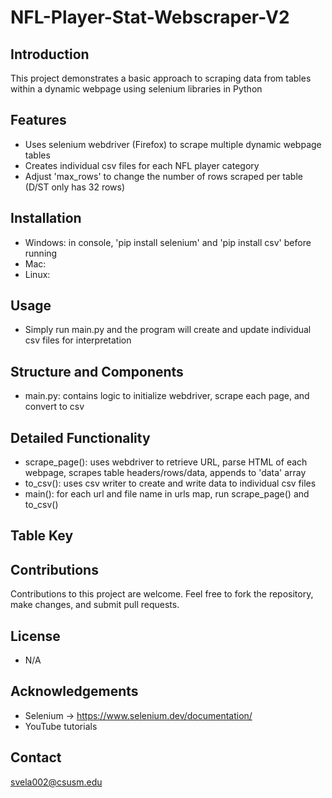 # NFL-Player-Stat-Webscraper-V2

## Introduction
This project demonstrates a basic approach to scraping data from tables within a dynamic webpage using selenium libraries in Python

## Features
- Uses selenium webdriver (Firefox) to scrape multiple dynamic webpage tables 
- Creates individual csv files for each NFL player category
- Adjust 'max_rows' to change the number of rows scraped per table (D/ST only has 32 rows)
## Installation
- Windows: in console, 'pip install selenium' and 'pip install csv' before running
- Mac:
- Linux:
## Usage
- Simply run main.py and the program will create and update individual csv files for interpretation
## Structure and Components
- main.py: contains logic to initialize webdriver, scrape each page, and convert to csv
## Detailed Functionality
- scrape_page(): uses webdriver to retrieve URL, parse HTML of each webpage, scrapes table headers/rows/data, appends to 'data' array
- to_csv(): uses csv writer to create and write data to individual csv files
- main(): for each url and file name in urls map, run scrape_page() and to_csv()  

## Table Key

## Contributions
Contributions to this project are welcome. Feel free to fork the repository, make changes, and submit pull requests.

## License
- N/A
## Acknowledgements
- Selenium -> https://www.selenium.dev/documentation/
- YouTube tutorials
## Contact
svela002@csusm.edu

